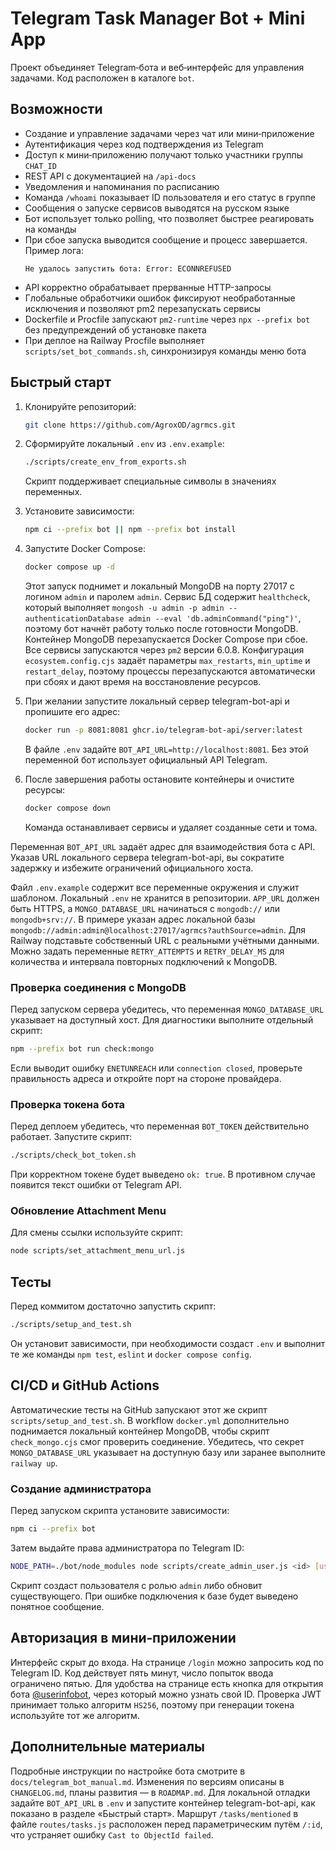 <!-- Назначение файла: краткая документация по проекту. -->

# Telegram Task Manager Bot + Mini App

Проект объединяет Telegram‑бота и веб‑интерфейс для управления задачами. Код расположен в каталоге `bot`.

## Возможности

- Создание и управление задачами через чат или мини‑приложение
- Аутентификация через код подтверждения из Telegram
- Доступ к мини‑приложению получают только участники группы `CHAT_ID`
- REST API с документацией на `/api-docs`
- Уведомления и напоминания по расписанию
- Команда `/whoami` показывает ID пользователя и его статус в группе
- Сообщения о запуске сервисов выводятся на русском языке
- Бот использует только polling, что позволяет быстрее реагировать на команды
- При сбое запуска выводится сообщение и процесс завершается. Пример лога:
  ```
  Не удалось запустить бота: Error: ECONNREFUSED
  ```
- API корректно обрабатывает прерванные HTTP-запросы
- Глобальные обработчики ошибок фиксируют необработанные исключения
  и позволяют pm2 перезапускать сервисы
- Dockerfile и Procfile запускают `pm2-runtime` через `npx --prefix bot`
  без предупреждений об установке пакета
- При деплое на Railway Procfile выполняет `scripts/set_bot_commands.sh`,
  синхронизируя команды меню бота

## Быстрый старт

1. Клонируйте репозиторий:
   ```bash
   git clone https://github.com/AgroxOD/agrmcs.git
   ```
2. Сформируйте локальный `.env` из `.env.example`:
   ```bash
   ./scripts/create_env_from_exports.sh
   ```
   Скрипт поддерживает специальные символы в значениях переменных.
3. Установите зависимости:
   ```bash
   npm ci --prefix bot || npm --prefix bot install
   ```
4. Запустите Docker Compose:
   ```bash
   docker compose up -d
   ```
   Этот запуск поднимет и локальный MongoDB на порту 27017 с логином `admin` и паролем `admin`.
    Сервис БД содержит `healthcheck`, который выполняет `mongosh -u admin -p admin --authenticationDatabase admin --eval 'db.adminCommand("ping")'`, поэтому бот начнёт работу только после готовности MongoDB. Контейнер MongoDB перезапускается Docker Compose при сбое.
  Все сервисы запускаются через `pm2` версии 6.0.8. Конфигурация
  `ecosystem.config.cjs` задаёт параметры `max_restarts`, `min_uptime` и `restart_delay`,
  поэтому процессы перезапускаются автоматически при сбоях и дают время на восстановление ресурсов.

5. При желании запустите локальный сервер telegram-bot-api и пропишите его адрес:
   ```bash
   docker run -p 8081:8081 ghcr.io/telegram-bot-api/server:latest
   ```
   В файле `.env` задайте `BOT_API_URL=http://localhost:8081`. Без этой переменной
   бот использует официальный API Telegram.

6. После завершения работы остановите контейнеры и очистите ресурсы:
   ```bash
   docker compose down
   ```
   Команда останавливает сервисы и удаляет созданные сети и тома.

Переменная `BOT_API_URL` задаёт адрес для взаимодействия бота с API.
Указав URL локального сервера telegram-bot-api, вы сократите задержку
и избежите ограничений официального хоста.

Файл `.env.example` содержит все переменные окружения и служит шаблоном. Локальный `.env` не хранится в репозитории. `APP_URL` должен быть HTTPS, а `MONGO_DATABASE_URL` начинаться с `mongodb://` или `mongodb+srv://`. В примере указан адрес локальной базы `mongodb://admin:admin@localhost:27017/agrmcs?authSource=admin`. Для Railway подставьте собственный URL с реальными учётными данными.
Можно задать переменные `RETRY_ATTEMPTS` и `RETRY_DELAY_MS` для количества и интервала повторных подключений к MongoDB.


### Проверка соединения с MongoDB

Перед запуском сервера убедитесь, что переменная `MONGO_DATABASE_URL` указывает на доступный хост. Для диагностики выполните отдельный скрипт:

```bash
npm --prefix bot run check:mongo
```

Если выводит ошибку `ENETUNREACH` или `connection closed`, проверьте правильность адреса и откройте порт на стороне провайдера.

### Проверка токена бота

Перед деплоем убедитесь, что переменная `BOT_TOKEN` действительно работает. Запустите скрипт:

```bash
./scripts/check_bot_token.sh
```

При корректном токене будет выведено `ok: true`. В противном случае появится текст ошибки от Telegram API.

### Обновление Attachment Menu

Для смены ссылки используйте скрипт:

```bash
node scripts/set_attachment_menu_url.js
```

## Тесты

Перед коммитом достаточно запустить скрипт:
```bash
./scripts/setup_and_test.sh
```
Он установит зависимости, при необходимости создаст `.env` и выполнит те же
команды `npm test`, `eslint` и `docker compose config`.

## CI/CD и GitHub Actions

Автоматические тесты на GitHub запускают этот же скрипт
`scripts/setup_and_test.sh`. В workflow `docker.yml` дополнительно поднимается
локальный контейнер MongoDB, чтобы скрипт `check_mongo.cjs` смог проверить
соединение. Убедитесь, что секрет `MONGO_DATABASE_URL` указывает на доступную
базу или заранее выполните `railway up`.


### Создание администратора

Перед запуском скрипта установите зависимости:

```bash
npm ci --prefix bot
```

Затем выдайте права администратора по Telegram ID:

```bash
NODE_PATH=./bot/node_modules node scripts/create_admin_user.js <id> [username]
```

Скрипт создаст пользователя с ролью `admin` либо обновит существующего.
При ошибке подключения к базе будет выведено понятное сообщение.

## Авторизация в мини‑приложении

Интерфейс скрыт до входа. На странице `/login` можно запросить код по Telegram ID.
Код действует пять минут, число попыток ввода ограничено пятью.
Для удобства на странице есть кнопка для открытия бота [@userinfobot](https://telegram.me/userinfobot), через который можно узнать свой ID.
Проверка JWT принимает только алгоритм `HS256`, поэтому при генерации токена используйте тот же алгоритм.

## Дополнительные материалы

Подробные инструкции по настройке бота смотрите в `docs/telegram_bot_manual.md`.
Изменения по версиям описаны в `CHANGELOG.md`, планы развития — в `ROADMAP.md`.
Для локальной отладки задайте `BOT_API_URL` в `.env` и запустите контейнер telegram-bot-api, как показано в разделе «Быстрый старт».
Маршрут `/tasks/mentioned` в файле `routes/tasks.js` расположен перед параметрическим путём `/:id`, что устраняет ошибку `Cast to ObjectId failed`.

